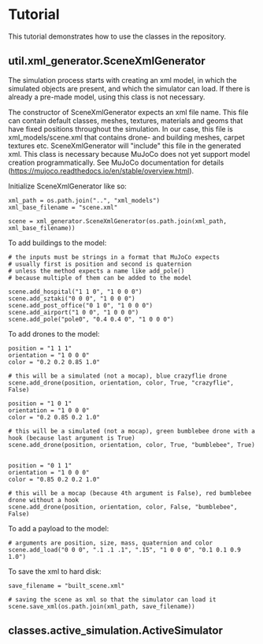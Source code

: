 # Tutorial

This tutorial demonstrates how to use the classes in the repository.

## util.xml_generator.SceneXmlGenerator

The simulation process starts with creating an xml model, in which the simulated objects are present, and which the simulator can load. If there is already a pre-made model, using this class is not necessary.


The constructor of SceneXmlGenerator expects an xml file name. This file can contain default classes, meshes, textures, materials and geoms that have fixed positions throughout the simulation. In our case, this file is xml_models/scene.xml that contains drone- and building meshes, carpet textures etc. SceneXmlGenerator will "include" this file in the generated xml. This class is necessary because MuJoCo does not yet support model creation programmatically. See MuJoCo documentation for details (https://mujoco.readthedocs.io/en/stable/overview.html).

Initialize SceneXmlGenerator like so:

```
xml_path = os.path.join("..", "xml_models")
xml_base_filename = "scene.xml"

scene = xml_generator.SceneXmlGenerator(os.path.join(xml_path, xml_base_filename))
```

To add buildings to the model:

```
# the inputs must be strings in a format that MuJoCo expects
# usually first is position and second is quaternion
# unless the method expects a name like add_pole()
# because multiple of them can be added to the model

scene.add_hospital("1 1 0", "1 0 0 0")
scene.add_sztaki("0 0 0", "1 0 0 0")
scene.add_post_office("0 1 0", "1 0 0 0")
scene.add_airport("1 0 0", "1 0 0 0")
scene.add_pole("pole0", "0.4 0.4 0", "1 0 0 0")
```

To add drones to the model:

```
position = "1 1 1"
orientation = "1 0 0 0"
color = "0.2 0.2 0.85 1.0"

# this will be a simulated (not a mocap), blue crazyflie drone
scene.add_drone(position, orientation, color, True, "crazyflie", False)

position = "1 0 1"
orientation = "1 0 0 0"
color = "0.2 0.85 0.2 1.0"

# this will be a simulated (not a mocap), green bumblebee drone with a hook (because last argument is True)
scene.add_drone(position, orientation, color, True, "bumblebee", True)


position = "0 1 1"
orientation = "1 0 0 0"
color = "0.85 0.2 0.2 1.0"

# this will be a mocap (because 4th argument is False), red bumblebee drone without a hook
scene.add_drone(position, orientation, color, False, "bumblebee", False)
```

To add a payload to the model:

```
# arguments are position, size, mass, quaternion and color
scene.add_load("0 0 0", ".1 .1 .1", ".15", "1 0 0 0", "0.1 0.1 0.9 1.0")
```

To save the xml to hard disk:

```
save_filename = "built_scene.xml"

# saving the scene as xml so that the simulator can load it
scene.save_xml(os.path.join(xml_path, save_filename))
```

## classes.active_simulation.ActiveSimulator


